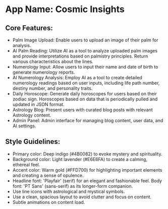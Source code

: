 # **App Name**: Cosmic Insights

## Core Features:

- Palm Image Upload: Enable users to upload an image of their palm for analysis.
- AI Palm Reading: Utilize AI as a tool to analyze uploaded palm images and provide interpretations based on palmistry principles. Return various characteristics about the lines.
- Numerology Input: Allow users to input their name and date of birth to generate numerology reports.
- AI Numerology Analysis: Employ AI as a tool to create detailed numerology readings based on user inputs, including life path number, destiny number, and personality traits.
- Daily Horoscope: Generate daily horoscopes for users based on their zodiac sign. Horoscopes based on data that is periodically pulled and updated in JSON format.
- Astrology Blog: Present users with curated blog posts with relevant Astrology content.
- Admin Panel: Admin interface for managing blog content, user data, and AI settings.

## Style Guidelines:

- Primary color: Deep indigo (#4B0082) to evoke mystery and spirituality.
- Background color: Light lavender (#E6E6FA) to create a calming, ethereal feel.
- Accent color: Warm gold (#FFD700) for highlighting important elements and creating a sense of opulence.
- Headline font: 'Playfair' (serif) for an elegant and fashionable feel. Body font: 'PT Sans' (sans-serif) as its longer-form companion.
- Use line icons with astrological and mystical symbols.
- Use a clean, spacious layout to avoid clutter and focus on content.
- Subtle animations on content load.